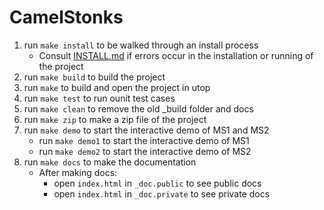 # CamelStonks

1. run `make install` to be walked through an install process
    - Consult [INSTALL.md](INSTALL.md) if errors occur in the installation or running of the project
2. run `make build` to build the project
3. run `make` to build and open the project in utop
4. run `make test` to run ounit test cases
5. run `make clean` to remove the old _build folder and docs
6. run `make zip` to make a zip file of the project
7. run `make demo` to start the interactive demo of MS1 and MS2
    - run `make demo1` to start the interactive demo of MS1
    - run `make demo2` to start the interactive demo of MS2
8. run `make docs` to make the documentation
    - After making docs:
      - open `index.html` in `_doc.public` to see public docs
      - open `index.html` in `_doc.private` to see private docs